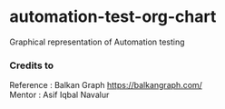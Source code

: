 # automation-test-org-chart
Graphical representation of Automation testing 

### Credits to 
Reference : Balkan Graph https://balkangraph.com/    
Mentor : Asif Iqbal Navalur
